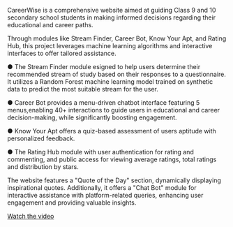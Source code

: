 CareerWise is a comprehensive website aimed at guiding Class 9 and 10 secondary school students in making informed 
decisions regarding their educational and career paths. 

Through modules like Stream Finder, Career Bot, Know Your Apt, and Rating Hub, 
this project leverages machine learning algorithms and interactive interfaces to offer tailored 
assistance. 

● The Stream Finder module esigned to help users determine their recommended stream of study based on their responses to a questionnaire. It utilizes a Random Forest machine learning model trained on synthetic data to predict the most suitable stream for the user. 

● Career Bot provides a menu-driven chatbot interface featuring 5 menus,enabling 40+
 interactions to guide users in educational and career decision-making, while
 significantly boosting engagement.
 
● Know Your Apt offers a quiz-based assessment of users aptitude 
with personalized feedback.

● The Rating Hub module with user authentication for rating and commenting,
 and public access for viewing average ratings, total ratings and distribution by
 stars.

The website features a "Quote of the Day" section, dynamically displaying inspirational quotes. 
Additionally, it offers a "Chat Bot" module for interactive assistance with platform-related queries, 
enhancing user engagement and providing valuable insights. 

[Watch the video](https://drive.google.com/file/d/12D_olUa7eOla7qUNCQxvDwrq7XAqMtge/view?usp=sharing)
